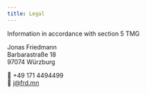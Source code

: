 ```yaml
---
title: Legal
---
```


Information in accordance with section 5 TMG

Jonas Friedmann  
Barbarastraße 18  
97074 Würzburg

<span class="emoji">📱</span> +49 171 4494499  
<span class="emoji">💌</span> [j@frd.mn](mailto:j@frd.mn)
